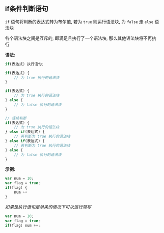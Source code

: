 ## if条件判断语句

`if` 语句将判断的表达式转为布尔值, 若为 `true` 则运行语法块, 为 `false` 走 `else` 语法块

各个语法块之间是互斥的, 即满足且执行了一个语法块, 那么其他语法块将不再执行



**语法:**

```js
if(表达式) 执行语句;

if(表达式) {
    // 为 true 执行的语法块
}

if(表达式) {
    // 为 true 执行的语法块
} else {
    // 为 false 执行的语法块
}

// 连续判断
if(表达式) {
    // 为 true 执行的语法块
} else if(表达式) {
    // 再判断为 true 执行的语法块
} else if(表达式) {
    // 再判断为 true 执行的语法块
} else {
	// 为 false 执行的语法块
}
```





**示例:**

```js
var num = 10;
var flag = true;
if(flag) {
    num ++
}
```

*如果是执行语句是单条的情况下可以进行简写*

```js
var num = 10;
var flag = true;
if(flag) num ++;
```


